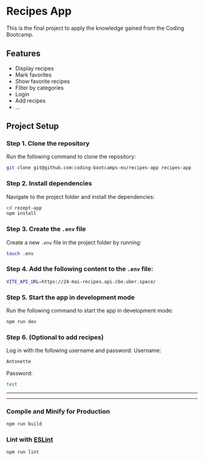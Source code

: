 # Recipes App 

This is the final project to apply the knowledge gained from the Coding Bootcamp.

## Features

- Display recipes
- Mark favorites
- Show favorite recipes
- Filter by categories
- Login
- Add recipes
- ...  

## Project Setup



### Step 1. Clone the repository  
Run the following command to clone the repository:  
```sh
git clone git@github.com:coding-bootcamps-eu/recipes-app recipes-app
```

### Step 2. Install dependencies  
Navigate to the project folder and install the dependencies: 
```sh
cd rezept-app
npm install
```
### Step 3. Create the `.env` file  
Create a new `.env` file in the project folder by running:

```sh
touch .env
```
### Step 4. Add the following content to the `.env` file: 

```sh
VITE_API_URL=https://24-mai-recipes.api.cbe.uber.space/
```
### Step 5. Start the app in development mode  
Run the following command to start the app in development mode:  

```sh
npm run dev
```
### Step 6. (Optional to add recipes)
Log in with the following username and password: 
Username: 

```sh
Antonette
```
Password:
```sh
test
```


------------------------------------
------------------------------------
### Compile and Minify for Production

```sh
npm run build
```

### Lint with [ESLint](https://eslint.org/)

```sh
npm run lint
```
